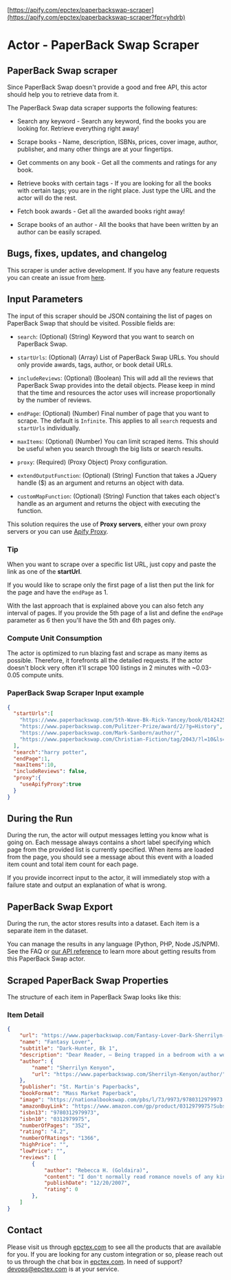 [https://apify.com/epctex/paperbackswap-scraper](https://apify.com/epctex/paperbackswap-scraper?fpr=yhdrb)

# Actor - PaperBack Swap Scraper

## PaperBack Swap scraper

Since PaperBack Swap doesn't provide a good and free API, this actor should help you to retrieve data from it.

The PaperBack Swap data scraper supports the following features:

-   Search any keyword - Search any keyword, find the books you are looking for. Retrieve everything right away!

-   Scrape books - Name, description, ISBNs, prices, cover image, author, publisher, and many other things are at your fingertips.

-   Get comments on any book - Get all the comments and ratings for any book.

-   Retrieve books with certain tags - If you are looking for all the books with certain tags; you are in the right place. Just type the URL and the actor will do the rest.

-   Fetch book awards - Get all the awarded books right away!

-   Scrape books of an author - All the books that have been written by an author can be easily scraped.

## Bugs, fixes, updates, and changelog

This scraper is under active development. If you have any feature requests you can create an issue from [here](https://github.com/epctex/paperbackswap-scraper/issues).

## Input Parameters

The input of this scraper should be JSON containing the list of pages on PaperBack Swap that should be visited. Possible fields are:

- `search`: (Optional) (String) Keyword that you want to search on PaperBack Swap.

- `startUrls`: (Optional) (Array) List of PaperBack Swap URLs. You should only provide awards, tags, author, or book detail URLs.

- `includeReviews`: (Optional) (Boolean) This will add all the reviews that PaperBack Swap provides into the detail objects. Please keep in mind that the time and resources the actor uses will increase proportionally by the number of reviews.

- `endPage`: (Optional) (Number) Final number of page that you want to scrape. The default is `Infinite`. This applies to all `search` requests and `startUrls` individually.

- `maxItems`: (Optional) (Number) You can limit scraped items. This should be useful when you search through the big lists or search results.

- `proxy`: (Required) (Proxy Object) Proxy configuration.

- `extendOutputFunction`: (Optional) (String) Function that takes a JQuery handle ($) as an argument and returns an object with data.

- `customMapFunction`: (Optional) (String) Function that takes each object's handle as an argument and returns the object with executing the function.

This solution requires the use of **Proxy servers**, either your own proxy servers or you can use [Apify Proxy](https://www.apify.com/docs/proxy).

### Tip

When you want to scrape over a specific list URL, just copy and paste the link as one of the **startUrl**.

If you would like to scrape only the first page of a list then put the link for the page and have the `endPage` as 1.

With the last approach that is explained above you can also fetch any interval of pages. If you provide the 5th page of a list and define the `endPage` parameter as 6 then you'll have the 5th and 6th pages only.

### Compute Unit Consumption

The actor is optimized to run blazing fast and scrape as many items as possible. Therefore, it forefronts all the detailed requests. If the actor doesn't block very often it'll scrape 100 listings in 2 minutes with ~0.03-0.05 compute units.

### PaperBack Swap Scraper Input example

```json
{
  "startUrls":[
    "https://www.paperbackswap.com/5th-Wave-Bk-Rick-Yancey/book/0142425834/",
    "https://www.paperbackswap.com/Pulitzer-Prize/award/2/?g=History",
    "https://www.paperbackswap.com/Mark-Sanborn/author/",
    "https://www.paperbackswap.com/Christian-Fiction/tag/2043/?l=10&ls=10"
  ],
  "search":"harry potter",
  "endPage":1,
  "maxItems":10,
  "includeReviews": false,
  "proxy":{
    "useApifyProxy":true
  }
}
```

## During the Run

During the run, the actor will output messages letting you know what is going on. Each message always contains a short label specifying which page from the provided list is currently specified.
When items are loaded from the page, you should see a message about this event with a loaded item count and total item count for each page.

If you provide incorrect input to the actor, it will immediately stop with a failure state and output an explanation of what is wrong.

## PaperBack Swap Export

During the run, the actor stores results into a dataset. Each item is a separate item in the dataset.

You can manage the results in any language (Python, PHP, Node JS/NPM). See the FAQ or <a href="https://www.apify.com/docs/api" target="blank">our API reference</a> to learn more about getting results from this PaperBack Swap actor.

## Scraped PaperBack Swap Properties

The structure of each item in PaperBack Swap looks like this:

### Item Detail

```json
{
    "url": "https://www.paperbackswap.com/Fantasy-Lover-Dark-Sherrilyn-Kenyon/book/0312979975/",
    "name": "Fantasy Lover",
    "subtitle": "Dark-Hunter, Bk 1",
    "description": "Dear Reader, — Being trapped in a bedroom with a woman is a grand thing. Being trapped in hundreds of bedrooms over two thousand years isn't. And being cursed into a book as a love-slave for eternity can ruin even a Spartan warrior's day. — As a love-slave, I knew everything about women. How to touch them, how to savor them, and most of al...  more »l how to pleasure them. But when I was summoned to fulfill Grace Alexander's sexual fantasies, I found the first woman in history who saw me as a man with a tormented past. She, alone, bothered to take me out of the bedroom and into the world. She taught me to love again.\n\nBut I was not born to know love. I was cursed to walk eternity alone. As a general, I had long ago accepted my sentence. Yet now I have found Grace-the one thing my wounded heart cannot survive without. Sure, love can heal all wounds, but can it break a two thousand year old curse?\n\nJulian of Macedon  « less",
    "author": {
        "name": "Sherrilyn Kenyon",
        "url": "https://www.paperbackswap.com/Sherrilyn-Kenyon/author/"
    },
    "publisher": "St. Martin's Paperbacks",
    "bookFormat": "Mass Market Paperback",
    "image": "https://nationalbookswap.com/pbs/l/73/9973/9780312979973.jpg",
    "amazonBuyLink": "https://www.amazon.com/gp/product/0312979975?SubscriptionId=AKIAJXCVBYSZT4DROVVA&tag=pbs_00005-20&linkCode=xm2&camp=2025&creative=165953&creativeASIN=0312979975",
    "isbn13": "9780312979973",
    "isbn10": "0312979975",
    "numberOfPages": "352",
    "rating": "4.2",
    "numberOfRatings": "1366",
    "highPrice": "",
    "lowPrice": "",
    "reviews": [
        {
            "author": "Rebecca H. (Goldaira)",
            "content": "I don't normally read romance novels of any kind.  I find them unbelievable and boring.  I only read this book because it was a recommendation by a friend and she dared me to read and see if I didn't like it.  I didn't like it, I loved it.  This is a fabulous book that keeps your interest.  Very enjoyable read, even for people who don't normally read this kind of stuff.  I am going to be reading more of this authors work.",
            "publishDate": "12/20/2007",
            "rating": 0
        },
    ]
}
```

## Contact
Please visit us through [epctex.com](https://epctex.com) to see all the products that are available for you. If you are looking for any custom integration or so, please reach out to us through the chat box in [epctex.com](https://epctex.com). In need of support? [devops@epctex.com](mailto:devops@epctex.com) is at your service.

